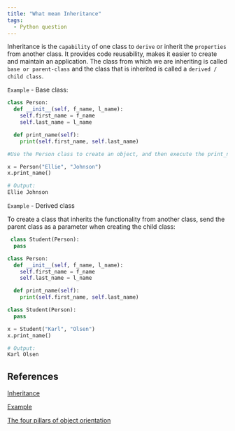 ```yaml
---
title: "What mean Inheritance"
tags:
  - Python question
---
```


Inheritance is the `capability` of one class to `derive` or inherit the `properties` from another class. It provides code reusability, makes it easier to create and maintain an application. The class from which we are inheriting is called `base or parent-class` and the class that is inherited is called a `derived / child class`.

`Example` - Base class:

```python
class Person:
  def __init__(self, f_name, l_name):
    self.first_name = f_name
    self.last_name = l_name

  def print_name(self):
    print(self.first_name, self.last_name)

#Use the Person class to create an object, and then execute the print_name method:

x = Person("Ellie", "Johnson")
x.print_name() 

# Output:
Ellie Johnson
```

`Example` - Derived class

To create a class that inherits the functionality from another class, send the parent class as a parameter when creating the child class:

```python
 class Student(Person):
  pass 
```

```python
class Person:
  def __init__(self, f_name, l_name):
    self.first_name = f_name
    self.last_name = l_name

  def print_name(self):
    print(self.first_name, self.last_name)

class Student(Person):
  pass

x = Student("Karl", "Olsen")
x.print_name()

# Output:
Karl Olsen
```

## References

[Inheritance](https://www.geeksforgeeks.org/inheritance-in-python/)

[Example](https://www.w3schools.com/python/python_inheritance.asp)

[The four pillars of object orientation](https://www.freecodecamp.org/news/four-pillars-of-object-oriented-programming/)
